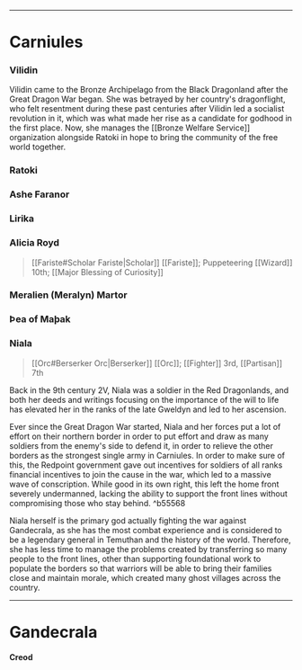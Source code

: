 - - -
# Carniules

### Vilidin

Vilidin came to the Bronze Archipelago from the Black Dragonland after the Great Dragon War began. She was betrayed by her country's dragonflight, who felt resentment during these past centuries after Vilidin led a socialist revolution in it, which was what made her rise as a candidate for godhood in the first place. Now, she manages the [[Bronze Welfare Service]] organization alongside Ratoki in hope to bring the community of the free world together.
### Ratoki

### Ashe Faranor
### Lirika

### Alicia Royd

>[[Fariste#Scholar Fariste|Scholar]] [[Fariste]]; Puppeteering [[Wizard]] 10th; [[Major Blessing of Curiosity]]

### Meralien (Meralyn) Martor
### Þea of Maþak

### Niala

>[[Orc#Berserker Orc|Berserker]] [[Orc]]; [[Fighter]] 3rd, [[Partisan]] 7th

Back in the 9th century 2V, Niala was a soldier in the Red Dragonlands, and both her deeds and writings focusing on the importance of the will to life has elevated her in the ranks of the late Gweldyn and led to her ascension.

Ever since the Great Dragon War started, Niala and her forces put a lot of effort on their northern border in order to put effort and draw as many soldiers from the enemy's side to defend it, in order to relieve the other borders as the strongest single army in Carniules. In order to make sure of this, the Redpoint government gave out incentives for soldiers of all ranks financial incentives to join the cause in the war, which led to a massive wave of conscription.
While good in its own right, this left the home front severely undermanned, lacking the ability to support the front lines without compromising those who stay behind. ^b55568

Niala herself is the primary god actually fighting the war against Gandecrala, as she has the most combat experience and is considered to be a legendary general in Temuthan and the history of the world. Therefore, she has less time to manage the problems created by transferring so many people to the front lines, other than supporting foundational work to populate the borders so that warriors will be able to bring their families close and maintain morale, which created many ghost villages across the country.
- - -
# Gandecrala

#### Creod
